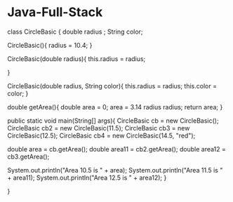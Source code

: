 # Java-Full-Stack

class CircleBasic { 
double radius ;
String color;

CircleBasic(){
radius = 10.4;
}

CircleBasic(double radius){
this.radius = radius;

}

CircleBasic(double radius, String color){
this.radius = radius;
this.color = color;
}

double getArea(){
double area = 0;
area = 3.14 radius radius; 
return area;
}

public static void main(String[] args){
CircleBasic cb = new CircleBasic();
CircleBasic cb2 = new CircleBasic(11.5);
CircleBasic cb3 = new CircleBasic(12.5);
CircleBasic cb4 = new CircleBasic(14.5, "red");

 double area = cb.getArea();
 double area11 = cb2.getArea();
double area12 = cb3.getArea();

System.out.println("Area 10.5 is " + area);
System.out.println("Area 11.5 is " + area11);
System.out.println("Area 12.5 is " + area12);
}

}
